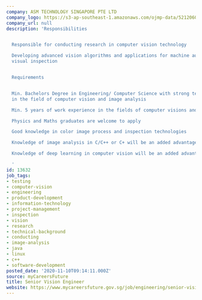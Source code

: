 ```yaml
---
company: ASM TECHNOLOGY SINGAPORE PTE LTD
company_logo: https://s3-ap-southeast-1.amazonaws.com/ojmp-data/5212060b745f11715cfd8a9c84e22b4b/asm-technology-singapore.png
company_url: null
description: 'Responsibilities


  Responsible for conducting research in computer vision technology

  Developing advanced vision algorithms and applications for machine automation and
  visual inspection


  Requirements


  Min. Bachelors Degree in Engineering/ Computer Science with strong technical background
  in the field of computer vision and image analysis

  Min. 5 years of work experience in the fields of computer visions and/or image analysis

  Physics and Maths graduates are welcome to apply

  Good knowledge in color image process and inspection technologies

  Knowledge of image analysis in C/C++ or C+ will be an added advantage

  Knowledge of deep learning in computer vision will be an added advantage

  '
id: 13632
job_tags:
- testing
- computer-vision
- engineering
- product-development
- information-technology
- project-management
- inspection
- vision
- research
- technical-background
- conducting
- image-analysis
- java
- linux
- c++
- software-development
posted_date: '2020-11-10T09:14:11.000Z'
source: myCareersFuture
title: Senior Vision Engineer
website: https://www.mycareersfuture.gov.sg/job/engineering/senior-vision-engineer-asm-technology-singapore-272b82f233524e9ab46e19fde550c1f8
---
```

